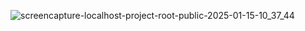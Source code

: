 ![screencapture-localhost-project-root-public-2025-01-15-10_37_44](https://github.com/user-attachments/assets/07703a4d-dc47-43f3-b5cb-b39306f09071)

